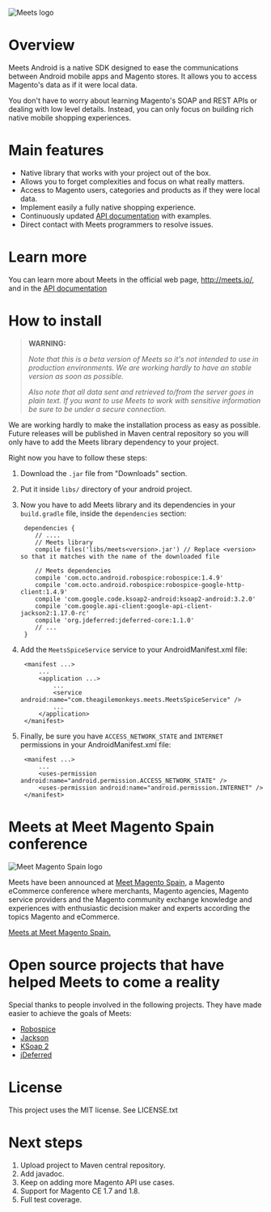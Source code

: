 ![Meets logo](http://meets.io/assets/logo_android_meets_magento-d83f8010b106647d251e489a8758047f.png "Meets")

# Overview

Meets Android is a native SDK designed to ease the communications between Android mobile apps and Magento stores.
It allows you to access Magento's data as if it were local data.

You don't have to worry about learning Magento's SOAP and REST APIs or dealing with low level details.
Instead, you can only focus on building rich native mobile shopping experiences.

# Main features

- Native library that works with your project out of the box.
- Allows you to forget complexities and focus on what really matters.
- Access to Magento users, categories and products as if they were local data.
- Implement easily a fully native shopping experience.
- Continuously updated [API documentation](http://meets.io/docs) with examples.
- Direct contact with Meets programmers to resolve issues.

# Learn more

You can learn more about Meets in the official web page, <http://meets.io/>, and in the [API documentation](http://meets.io/docs)

# How to install

> **WARNING:**
>
>_Note that this is a beta version of Meets so it's not intended to use in production environments.
>We are working hardly to have an stable version as soon as possible._
>
> _Also note that all data sent and retrieved to/from the server goes in plain text. If you want to use Meets to work
> with sensitive information be sure to be under a secure connection._

We are working hardly to make the installation process as easy as possible. Future releases will be published in Maven central repository
so you will only have to add the Meets library dependency to your project.

Right now you have to follow these steps:

1. Download the `.jar` file from "Downloads" section.
1. Put it inside `libs/` directory of your android project.
1. Now you have to add Meets library and its dependencies in your `build.gradle` file, inside the `dependencies` section:

        dependencies {
           // ....
           // Meets library
           compile files('libs/meets<version>.jar') // Replace <version> so that it matches with the name of the downloaded file

           // Meets dependencies
           compile 'com.octo.android.robospice:robospice:1.4.9'
           compile 'com.octo.android.robospice:robospice-google-http-client:1.4.9'
           compile 'com.google.code.ksoap2-android:ksoap2-android:3.2.0'
           compile 'com.google.api-client:google-api-client-jackson2:1.17.0-rc'
           compile 'org.jdeferred:jdeferred-core:1.1.0'
           // ...
        }


1. Add the `MeetsSpiceService` service to your AndroidManifest.xml file:

        <manifest ...>
            ...
            <application ...>
                ...
                <service android:name="com.theagilemonkeys.meets.MeetsSpiceService" />
                ...
            </application>
        </manifest>


1. Finally, be sure you have `ACCESS_NETWORK_STATE` and `INTERNET` permissions in your AndroidManifest.xml file:

        <manifest ...>
            ...
            <uses-permission android:name="android.permission.ACCESS_NETWORK_STATE" />
            <uses-permission android:name="android.permission.INTERNET" />
        </manifest>

# Meets at Meet Magento Spain conference

![Meet Magento Spain logo](http://es.meet-magento.com/wp-content/uploads/2012/10/blogi4mm14es.jpg "Meet Magento Spain")

Meets have been announced at [Meet Magento Spain](http://es.meet-magento.com/), a Magento eCommerce conference
where merchants, Magento agencies, Magento service providers and the Magento community exchange knowledge and
experiences with enthusiastic decision maker and experts according the topics Magento and eCommerce.

[Meets at Meet Magento Spain.](http://es.meet-magento.com/meets/)

# Open source projects that have helped Meets to come a reality

Special thanks to people involved in the following projects. They have made easier to achieve the goals of Meets:

- [Robospice](https://github.com/octo-online/robospice)
- [Jackson](http://jackson.codehaus.org/)
- [KSoap 2](https://code.google.com/p/ksoap2-android/)
- [jDeferred](https://github.com/jdeferred/jdeferred)

# License

This project uses the MIT license. See LICENSE.txt

# Next steps

1. Upload project to Maven central repository.
1. Add javadoc.
1. Keep on adding more Magento API use cases.
1. Support for Magento CE 1.7 and 1.8.
1. Full test coverage.
